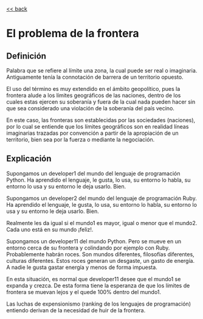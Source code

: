 [<< back](README.md)

# El problema de la frontera

## Definición

Palabra que se refiere al límite una zona, la cual puede ser real o imaginaria. Antiguamente tenía la connotación de barrera de un territorio opuesto.

El uso del término es muy extendido en el ámbito geopolítico, pues la frontera alude a los límites geográficos de las naciones, dentro de los cuales estas ejercen su soberanía y fuera de la cual nada pueden hacer sin que sea considerado una violación de la soberanía del país vecino.

En este caso, las fronteras son establecidas por las sociedades (naciones), por lo cual se entiende que los límites geográficos son en realidad líneas imaginarias trazadas por convención a partir de la apropiación de un territorio, bien sea por la fuerza o mediante la negociación.

## Explicación

Supongamos un developer1 del mundo del lenguaje de programación Python. Ha aprendido el lenguaje, le gusta, lo usa, su entorno lo habla, su entorno lo usa y su entorno le deja usarlo. Bien.

Supongamos un developer2 del mundo del lenguaje de programación Ruby. Ha aprendido el lenguaje, le gusta, lo usa, su entorno lo habla, su entorno lo usa y su entorno le deja usarlo. Bien.

Realmente les da igual si el mundo1 es mayor, igual o menor que el mundo2. Cada uno está en su mundo ¡feliz!.

Supongamos un developer11 del mundo Python. Pero se mueve en un entorno cerca de su frontera y colindando por ejemplo con Ruby. Probablemente habrán roces. Son mundos diferentes, filosofías diferentes, culturas diferentes. Estos roces generan un desgaste, un gasto de energía. A nadie le gusta gastar energía y menos de forma impuesta.

En esta situación, es normal que developer11 desee que el mundo1 se expanda y crezca. De esta forma tiene la esperanza de que los límites de frontera se muevan lejos y el quede 100% dentro del mundo1.

Las luchas de expensionismo (ranking de los lenguajes de programación) entiendo derivan de la necesidad de huir de la frontera.

